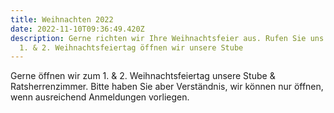 ```yaml
---
title: Weihnachten 2022
date: 2022-11-10T09:36:49.420Z
description: Gerne richten wir Ihre Weihnachtsfeier aus. Rufen Sie uns an. Zum
  1. & 2. Weihnachtsfeiertag öffnen wir unsere Stube
---
```

G﻿erne öffnen wir zum 1. & 2. Weihnachtsfeiertag unsere Stube & Ratsherrenzimmer. Bitte haben Sie aber Verständnis, wir können nur öffnen, wenn ausreichend Anmeldungen vorliegen.